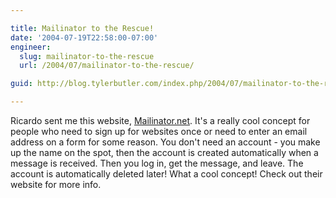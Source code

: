 ```yaml
---

title: Mailinator to the Rescue!
date: '2004-07-19T22:58:00-07:00'
engineer:
  slug: mailinator-to-the-rescue
  url: /2004/07/mailinator-to-the-rescue/

guid: http://blog.tylerbutler.com/index.php/2004/07/mailinator-to-the-rescue/

---
```


Ricardo sent me this website, [Mailinator.net][1]. It's a really cool concept
for people who need to sign up for websites once or need to enter an email
address on a form for some reason. You don't need an account - you make up the
name on the spot, then the account is created automatically when a message is
received. Then you log in, get the message, and leave. The account is
automatically deleted later! What a cool concept! Check out their website for
more info.

   [1]: http://www.mailinator.net

